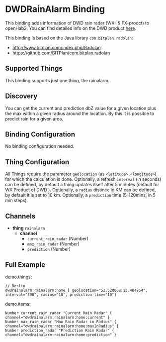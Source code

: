 # DWDRainAlarm Binding

This binding adds information of DWD rain radar (WX- & FX-prodct) to openHab2.
You can find detailed info on the DWD product [here](https://www.dwd.de/DE/leistungen/radarprodukte/radarkomposit_wx.html).

This binding is based on the Java library `com.bitplan.radolan`:
* http://www.bitplan.com/index.php/Radolan
* https://github.com/BITPlan/com.bitplan.radolan

## Supported Things

This binding supports just one thing, the rainalarm.

## Discovery

You can get the current and prediction dbZ value for a given location plus the max within a given radius around the location.
By this it is possible to predict rain for a given area.

## Binding Configuration

No binding configuration needed.

## Thing Configuration

All Things require the parameter `geolocation` (as `<latitude>,<longitude>`) for which the calculation is done.
Optionally, a refresh `interval` (in seconds) can be defined, by default a thing updates itself after 5 minutes (default for WX Product of DWD
).
Optionally, a `radius` distince in KM can be defined, by default it is set to 10 km.
Optionally, a `prediction` time (5-120mins, in 5 min steps)

## Channels

* **thing** `rainalarm`
    * **channel**
        * `current_rain_radar` (Number)
        * `max_rain_radar` (Number)
        * `prediction` (Number)

## Full Example

demo.things:

```
// Berlin
dwdrainalarm:rainalarm:home [ geolocation="52.520008,13.404954", interval="300", radius="10", prediction-time="10"]
```

demo.items:

```
Number current_rain_radar "Current Rain Radar" { channel="dwdrainalarm:rainalarm:home:current" }
Number max_rain_radar "Max Rain Radar in Radius" { channel="dwdrainalarm:rainalarm:home:maxInRadius" }
Number prediction_radar "Prediction Rain Radar" { channel="dwdrainalarm:rainalarm:home:prediction" }
```
